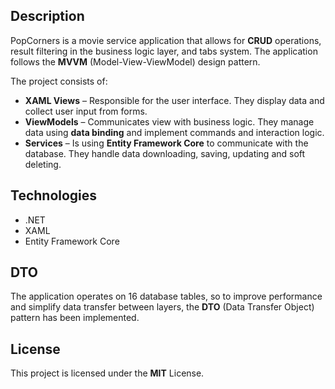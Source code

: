 <h2>Description</h2>
<p>
  PopCorners is a movie service application that allows for <strong>CRUD</strong> operations, result filtering in the business logic layer, and tabs system. The application follows the <strong>MVVM</strong> (Model-View-ViewModel) design pattern.
</p>

<p>
  The project consists of:
</p>
<ul>
  <li><strong>XAML Views</strong> – Responsible for the user interface. They display data and collect user input from forms.</li>
  <li><strong>ViewModels</strong> – Communicates view with business logic. They manage data using <strong>data binding</strong> and implement commands and interaction logic.</li>
  <li><strong>Services</strong> – Is using <strong>Entity Framework Core</strong> to communicate with the database. They handle data downloading, saving, updating and soft deleting.</li>
</ul>

<h2>Technologies</h2>
<ul>
  <li>.NET</li>
  <li>XAML</li>
  <li>Entity Framework Core</li>
</ul>

<h2>DTO</h2>
<p>
  The application operates on 16 database tables, so to improve performance and simplify data transfer between layers, the <strong>DTO</strong> (Data Transfer Object) pattern has been implemented.
</p>

<h2>License</h2>
<p>
  This project is licensed under the <strong>MIT</strong> License.
</p>
